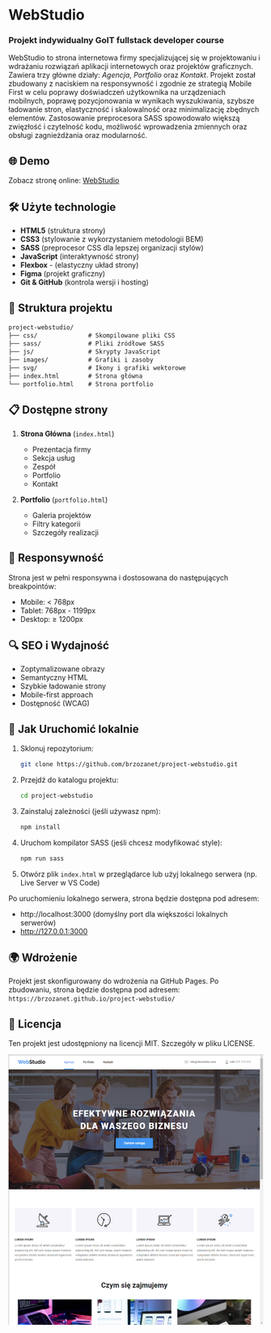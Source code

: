 # WebStudio

### Projekt indywidualny GoIT fullstack developer course

WebStudio to strona internetowa firmy specjalizującej się w projektowaniu i wdrażaniu rozwiązań aplikacji internetowych oraz projektów graficznych. Zawiera trzy główne działy: _Agencja_, _Portfolio_ oraz _Kontakt_. Projekt został zbudowany z naciskiem na responsywność i zgodnie ze strategią Mobile First w celu poprawy doświadczeń użytkownika na urządzeniach mobilnych, poprawę pozycjonowania w wynikach wyszukiwania, szybsze ładowanie stron, elastyczność i skalowalność oraz minimalizację zbędnych elementów. Zastosowanie preprocesora SASS spowodowało większą zwięzłość i czytelność kodu, możliwość wprowadzenia zmiennych oraz obsługi zagnieżdżania oraz modularność.

## 🌐 Demo

Zobacz stronę online: [WebStudio](https://brzozanet.github.io/project-webstudio/)

## 🛠️ Użyte technologie

- **HTML5** (struktura strony)
- **CSS3** (stylowanie z wykorzystaniem metodologii BEM)
- **SASS** (preprocesor CSS dla lepszej organizacji stylów)
- **JavaScript** (interaktywność strony)
- **Flexbox** - (elastyczny układ strony)
- **Figma** (projekt graficzny)
- **Git & GitHub** (kontrola wersji i hosting)

## 📁 Struktura projektu

```
project-webstudio/
├── css/              # Skompilowane pliki CSS
├── sass/             # Pliki źródłowe SASS
├── js/               # Skrypty JavaScript
├── images/           # Grafiki i zasoby
├── svg/              # Ikony i grafiki wektorowe
├── index.html        # Strona główna
└── portfolio.html    # Strona portfolio
```

## 📋 Dostępne strony

1. **Strona Główna** (`index.html`)

   - Prezentacja firmy
   - Sekcja usług
   - Zespół
   - Portfolio
   - Kontakt

2. **Portfolio** (`portfolio.html`)
   - Galeria projektów
   - Filtry kategorii
   - Szczegóły realizacji

## 📱 Responsywność

Strona jest w pełni responsywna i dostosowana do następujących breakpointów:

- Mobile: < 768px
- Tablet: 768px - 1199px
- Desktop: ≥ 1200px

## 🔍 SEO i Wydajność

- Zoptymalizowane obrazy
- Semantyczny HTML
- Szybkie ładowanie strony
- Mobile-first approach
- Dostępność (WCAG)

## 🚀 Jak Uruchomić lokalnie

1. Sklonuj repozytorium:

   ```bash
   git clone https://github.com/brzozanet/project-webstudio.git
   ```

2. Przejdź do katalogu projektu:

   ```bash
   cd project-webstudio
   ```

3. Zainstaluj zależności (jeśli używasz npm):

   ```bash
   npm install
   ```

4. Uruchom kompilator SASS (jeśli chcesz modyfikować style):

   ```bash
   npm run sass
   ```

5. Otwórz plik `index.html` w przeglądarce lub użyj lokalnego serwera (np. Live Server w VS Code)

Po uruchomieniu lokalnego serwera, strona będzie dostępna pod adresem:

- http://localhost:3000 (domyślny port dla większości lokalnych serwerów)
- http://127.0.0.1:3000

## 🌍 Wdrożenie

Projekt jest skonfigurowany do wdrożenia na GitHub Pages. Po zbudowaniu, strona będzie dostępna pod adresem:
`https://brzozanet.github.io/project-webstudio/`

## 📄 Licencja

Ten projekt jest udostępniony na licencji MIT. Szczegóły w pliku LICENSE.

![Screenshot App](https://raw.githubusercontent.com/brzozanet/project-webstudio/main/images/gh-cover-goit-markup.png)
